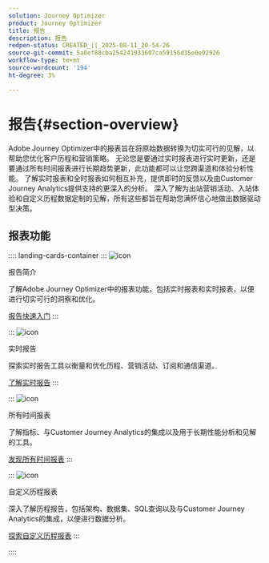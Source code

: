 ```yaml
---
solution: Journey Optimizer
product: Journey Optimizer
title: 报告
description: 报告
redpen-status: CREATED_||_2025-08-11_20-54-26
source-git-commit: 5a8ef88cba254241933607ca59156d35e0e92926
workflow-type: tm+mt
source-wordcount: '194'
ht-degree: 3%

---
```



# 报告{#section-overview}

Adobe Journey Optimizer中的报表旨在将原始数据转换为切实可行的见解，以帮助您优化客户历程和营销策略。 无论您是要通过实时报表进行实时更新，还是要通过所有时间报表进行长期趋势更新，此功能都可以让您跨渠道和体验分析性能。 了解实时报表和全时报表如何相互补充，提供即时的反馈以及由Customer Journey Analytics提供支持的更深入的分析。 深入了解为出站营销活动、入站体验和自定义历程数据定制的见解，所有这些都旨在帮助您满怀信心地做出数据驱动型决策。

## 报表功能

:::: landing-cards-container
:::
![icon](https://cdn.experienceleague.adobe.com/icons/book.svg?lang=zh-Hans)

报告简介

了解Adobe Journey Optimizer中的报表功能，包括实时报表和实时报表，以便进行切实可行的洞察和优化。

[报告快速入门](../using/reports/gs-reports.md)
:::

:::
![icon](https://cdn.experienceleague.adobe.com/icons/chart-line.svg?lang=zh-Hans)

实时报告

探索实时报告工具以衡量和优化历程、营销活动、订阅和通信渠道。

[了解实时报告](live-report-landing-page.md)
:::

:::
![icon](https://cdn.experienceleague.adobe.com/icons/list-check.svg?lang=zh-Hans)

所有时间报表

了解指标、与Customer Journey Analytics的集成以及用于长期性能分析和见解的工具。

[发现所有时间报表](channel-report-landing-page.md)
:::

:::
![icon](https://cdn.experienceleague.adobe.com/icons/code-branch.svg?lang=zh-Hans)

自定义历程报表

深入了解历程报告，包括架构、数据集、SQL查询以及与Customer Journey Analytics的集成，以便进行数据分析。

[探索自定义历程报表](reports-landing-page.md)
:::

::::
